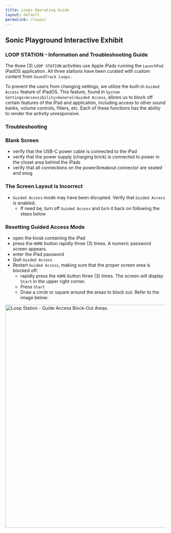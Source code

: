 ```yaml
---
title: Loops Operating Guide
layout: default
permalink: /loops/
---
```


## Sonic Playground Interactive Exhibit

### LOOP STATION - Information and Troubleshooting Guide

The three (3) `LOOP STATION` activities use Apple iPads running the `LaunchPad` iPadOS application. All three stations have been curated with custom content from `SoundTrack Loops.`

To prevent the users from changing settings, we utilize the built-in `Guided Access` feature of iPadOS. This feature, found in `System Settings>Accessibility>General>Guided Access`, allows us to block off certain features of the iPad and application, including access to other sound banks, volume controls, filters, etc. Each of these functions has the ability to render the activity unresponsive.

### Troubleshooting

### Blank Screen

- verify that the USB-C power cable is connected to the iPad
- verify that the power supply (charging brick) is connected to power in the closet area behind the iPads
- verify that all connections on the power/breakout connector are seated and snug

### The Screen Layout is Incorrect

- `Guided Access` mode may have been disrupted. Verify that `Guided Access` is enabled.
  - If need be, turn off `Guided Access` and turn it back on following the steps below

### Resetting Guided Access Mode

- open the kiosk containing the iPad
- press the `HOME` button rapidly three (3) times. A numeric password screen appears.
- enter the iPad password
- Quit `Guided Access`
- Restart `Guided Access`, making sure that the proper screen area is blocked off:
  - rapidly press the `HOME` button three (3) times. The screen will display `Start` in the upper right corner.
  - Press `Start`
  - Draw a circle or square around the areas to block out. Refer to the image below:

<img src="{{ '/assets/images/SA_Loops.png' | relative_url }}" alt="Loop Station - Guide Access Block-Out Areas." height="700">
